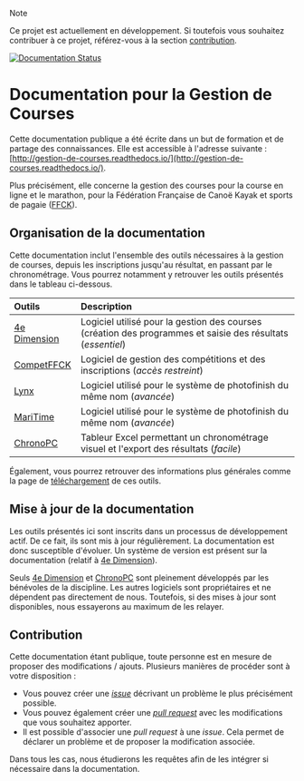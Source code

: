 > [!NOTE]
> Ce projet est actuellement en développement. Si toutefois vous souhaitez contribuer à ce projet, référez-vous à la section [contribution](#contribution).

[![Documentation Status](https://readthedocs.org/projects/gestion-de-courses/badge/?version=latest)](https://gestion-de-courses.readthedocs.io/fr/latest/?badge=latest)

# Documentation pour la Gestion de Courses

Cette documentation publique a été écrite dans un but de formation et de partage des connaissances. Elle est accessible à l'adresse suivante : [http://gestion-de-courses.readthedocs.io/](http://gestion-de-courses.readthedocs.io/).

Plus précisément, elle concerne la gestion des courses pour la course en ligne et le marathon, pour la Fédération Française de Canoë Kayak et sports de pagaie ([FFCK](https://www.ffck.org/course-en-ligne/)).

## Organisation de la documentation

Cette documentation inclut l'ensemble des outils nécessaires à la gestion de courses, depuis les inscriptions jusqu'au résultat, en passant par le chronométrage. Vous pourrez notamment y retrouver les outils présentés dans le tableau ci-dessous.

| Outils                                                                                    | Description                                                                                                 |
|:------------------------------------------------------------------------------------------|:------------------------------------------------------------------------------------------------------------|
| [4e Dimension](http://gestion-de-courses.readthedocs.io/fr/latest/4d/presentation/)       | Logiciel utilisé pour la gestion des courses (création des programmes et saisie des résultats (*essentiel*) |
| [CompetFFCK](http://gestion-de-courses.readthedocs.io/fr/latest/competffck/presentation/) | Logiciel de gestion des compétitions et des inscriptions (*accès restreint*)                                |
| [Lynx](http://gestion-de-courses.readthedocs.io/fr/latest/lynx/presentation/)             | Logiciel utilisé pour le système de photofinish du même nom (*avancée*)                                     |
| [MariTime](http://gestion-de-courses.readthedocs.io/fr/latest/maritime/presentation/)     | Logiciel utilisé pour le système de photofinish du même nom (*avancée*)                                     |
| [ChronoPC](http://gestion-de-courses.readthedocs.io/fr/latest/chronopc/presentation/)     | Tableur Excel permettant un chronométrage visuel et l'export des résultats (*facile*)                       |

Également, vous pourrez retrouver des informations plus générales comme la page de [téléchargement](https://gestion-de-courses.readthedocs.io/fr/latest/general/telechargements/) de ces outils.

## Mise à jour de la documentation

Les outils présentés ici sont inscrits dans un processus de développement actif. De ce fait, ils sont mis à jour régulièrement. La documentation est donc susceptible d'évoluer. Un système de version est présent sur la documentation (relatif à [4e Dimension](http://gestion-de-courses.readthedocs.io/fr/latest/4d/presentation/)).

Seuls [4e Dimension](http://gestion-de-courses.readthedocs.io/fr/latest/4d/presentation/) et [ChronoPC](http://gestion-de-courses.readthedocs.io/fr/latest/chronopc/presentation/) sont pleinement développés par les bénévoles de la discipline. Les autres logiciels sont propriétaires et ne dépendent pas directement de nous. Toutefois, si des mises à jour sont disponibles, nous essayerons au maximum de les relayer.

## Contribution

Cette documentation étant publique, toute personne est en mesure de proposer des modifications / ajouts. Plusieurs manières de procéder sont à votre disposition :

- Vous pouvez créer une [*issue*](https://github.com/BastOOn58/gestion-de-courses/issues) décrivant un problème le plus précisément possible.
- Vous pouvez également créer une [*pull request*](https://github.com/BastOOn58/gestion-de-courses/pulls) avec les modifications que vous souhaitez apporter.
- Il est possible d'associer une *pull request* à une *issue*. Cela permet de déclarer un problème et de proposer la modification associée.

Dans tous les cas, nous étudierons les requêtes afin de les intégrer si nécessaire dans la documentation. 
